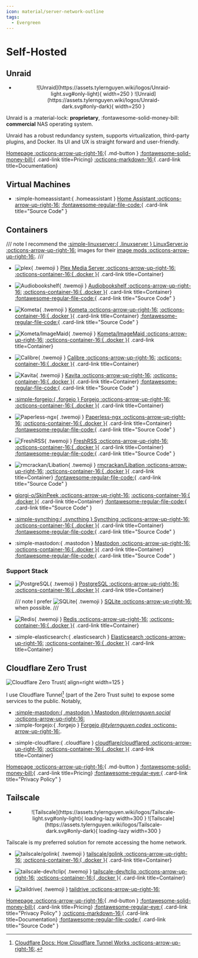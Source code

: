 ```yaml
---
icon: material/server-network-outline
tags:
  - Evergreen
---
```


# Self-Hosted

## Unraid

<div class="grid cards" markdown>

- <figure markdown>
    <p align="center">
    ![Unraid](https://assets.tylernguyen.wiki/logos/Unraid-light.svg#only-light){ width=250 }
    ![Unraid](https://assets.tylernguyen.wiki/logos/Unraid-dark.svg#only-dark){ width=250 }
    </p>
    </figure>

</div>

Unraid is a <span class="solarized-red">:material-lock: __proprietary__</span>, <span class="solarized-green">:fontawesome-solid-money-bill: __commercial__</span> NAS operating system.

Unraid has a robust redundancy system, supports virtualization, third-party plugins, and Docker. Its UI and UX is straight forward and user-friendly.

[Homepage :octicons-arrow-up-right-16:](https://unraid.net/){ .md-button }
[:fontawesome-solid-money-bill:](https://unraid.net/pricing){ .card-link title=Pricing}
[:octicons-markdown-16:](https://wiki.unraid.net/Documentation){ .card-link title=Documentation}

## Virtual Machines

<div class="grid cards" markdown>

- :simple-homeassistant:{ .homeassistant } [Home Assistant :octicons-arrow-up-right-16:](https://www.home-assistant.io/)
[:fontawesome-regular-file-code:](https://github.com/home-assistant/core){ .card-link title="Source Code" }

</div>

## Containers

/// note
I recommend the [:simple-linuxserver:{ .linuxserver } LinuxServer.io :octicons-arrow-up-right-16:](https://www.linuxserver.io/our-images) images for their [image mods :octicons-arrow-up-right-16:](https://mods.linuxserver.io/).
///

<div class="grid cards" markdown>

- ![plex](https://assets.tylernguyen.wiki/logos/plex.svg){ .twemoji } [Plex Media Server :octicons-arrow-up-right-16:](https://www.plex.tv/)
[:octicons-container-16:{ .docker }](https://hub.docker.com/r/linuxserver/plex){ .card-link title=Container}

- ![Audiobookshelf](https://assets.tylernguyen.wiki/logos/audiobookshelf.svg){ .twemoji } [Audiobookshelf :octicons-arrow-up-right-16:](https://www.audiobookshelf.org/)
[:octicons-container-16:{ .docker }](https://github.com/advplyr/audiobookshelf/pkgs/container/audiobookshelf){ .card-link title=Container}
[:fontawesome-regular-file-code:](https://github.com/advplyr/audiobookshelf){ .card-link title="Source Code" }

- ![Kometa](https://assets.tylernguyen.wiki/logos/Kometa.png){ .twemoji } [Kometa :octicons-arrow-up-right-16:](https://github.com/meisnate12/Plex-Meta-Manager)
[:octicons-container-16:{ .docker }](https://hub.docker.com/r/kometateam/kometa){ .card-link title=Container}
[:fontawesome-regular-file-code:](https://github.com/Kometa-Team/Kometa){ .card-link title="Source Code" }

- ![Kometa/ImageMaid](https://assets.tylernguyen.wiki/logos/Kometa.png){ .twemoji } [Kometa/ImageMaid :octicons-arrow-up-right-16:](https://github.com/meisnate12/Plex-Meta-Manager)
[:octicons-container-16:{ .docker }](https://hub.docker.com/r/kometateam/imagemaid){ .card-link title=Container}

- ![Calibre](https://assets.tylernguyen.wiki/logos/calibre.svg){ .twemoji } [Calibre :octicons-arrow-up-right-16:](https://calibre-ebook.com/)
[:octicons-container-16:{ .docker }](https://hub.docker.com/r/linuxserver/calibre){ .card-link title=Container}

- ![Kavita](https://assets.tylernguyen.wiki/logos/kavita.svg){ .twemoji } [Kavita :octicons-arrow-up-right-16:](https://www.kavitareader.com/)
[:octicons-container-16:{ .docker }](https://hub.docker.com/r/linuxserver/kavita){ .card-link title=Container}
[:fontawesome-regular-file-code:](https://github.com/Kareadita/Kavita){ .card-link title="Source Code" }

- [:simple-forgejo:{ .forgejo } Forgejo :octicons-arrow-up-right-16:](https://forgejo.org/)
[:octicons-container-16:{ .docker }](https://codeberg.org/forgejo/-/packages/container/forgejo/versions){ .card-link title=Container}

- ![Paperless-ngx](https://assets.tylernguyen.wiki/logos/paperless-ngx.svg){ .twemoji } [Paperless-ngx :octicons-arrow-up-right-16:](https://github.com/paperless-ngx/paperless-ngx)
[:octicons-container-16:{ .docker }](https://github.com/paperless-ngx/paperless-ngx/pkgs/container/paperless-ngx){ .card-link title=Container}
[:fontawesome-regular-file-code:](https://github.com/paperless-ngx/paperless-ngx){ .card-link title="Source Code" }

- ![FreshRSS](https://assets.tylernguyen.wiki/logos/freshrss.svg){ .twemoji } [FreshRSS :octicons-arrow-up-right-16:](https://freshrss.org/)
[:octicons-container-16:{ .docker }](https://hub.docker.com/r/linuxserver/freshrss){ .card-link title=Container}
[:fontawesome-regular-file-code:](https://github.com/FreshRSS/FreshRSS){ .card-link title="Source Code" }

- ![rmcrackan/Libation](https://assets.tylernguyen.wiki/logos/libation.png){ .twemoji } [rmcrackan/Libation :octicons-arrow-up-right-16:](https://github.com/rmcrackan/Libation)
[:octicons-container-16:{ .docker }](https://hub.docker.com/r/rmcrackan/libation/tags){ .card-link title=Container}
[:fontawesome-regular-file-code:](https://github.com/rmcrackan/Libation){ .card-link title="Source Code" }

- [giorgi-o/SkinPeek :octicons-arrow-up-right-16:](https://github.com/giorgi-o/SkinPeek)
[:octicons-container-16:{ .docker }](https://github.com/users/giorgi-o/packages/container/package/skinpeek%2Fskinpeek){ .card-link title=Container}
[:fontawesome-regular-file-code:](https://github.com/giorgi-o/SkinPeek){ .card-link title="Source Code" }

- [:simple-syncthing:{ .syncthing } Syncthing :octicons-arrow-up-right-16:](https://syncthing.net/)
[:octicons-container-16:{ .docker }](https://github.com/linuxserver/docker-syncthing/pkgs/container/syncthing){ .card-link title=Container}
[:fontawesome-regular-file-code:](https://github.com/syncthing/syncthing){ .card-link title="Source Code" }

- :simple-mastodon:{ .mastodon } [Mastodon :octicons-arrow-up-right-16:](https://joinmastodon.org/)
[:octicons-container-16:{ .docker }](https://github.com/mastodon/mastodon/pkgs/container/mastodon){ .card-link title=Container}
[:fontawesome-regular-file-code:](https://github.com/mastodon/mastodon){ .card-link title="Source Code" }

</div>

### Support Stack

<div class="grid cards" markdown>

- ![PostgreSQL](https://assets.tylernguyen.wiki/logos/PostgreSQL.svg){ .twemoji } [PostgreSQL :octicons-arrow-up-right-16:](https://www.postgresql.org/)
[:octicons-container-16:{ .docker }](https://hub.docker.com/_/postgres){ .card-link title=Container}

    /// note
    I prefer ![SQLite](https://assets.tylernguyen.wiki/logos/SQLite.svg){ .twemoji } [SQLite :octicons-arrow-up-right-16:](https://sqlite.org/) when possible.
    ///

</div>

<div class="grid cards" markdown>

- ![Redis](https://assets.tylernguyen.wiki/logos/Redis.svg){ .twemoji } [Redis :octicons-arrow-up-right-16:](https://redis.io/)
[:octicons-container-16:{ .docker }](https://hub.docker.com/_/redis){ .card-link title=Container}

- :simple-elasticsearch:{ .elasticsearch } [Elasticsearch :octicons-arrow-up-right-16:](https://www.elastic.co/elasticsearch)
[:octicons-container-16:{ .docker }](https://hub.docker.com/_/elasticsearch/tags){ .card-link title=Container}

</div>

## Cloudflare Zero Trust

![Cloudflare Zero Trust](https://assets.tylernguyen.wiki/logos/Cloudflare_Zero-Trust2.svg){ align=right width=125 }

I use Cloudflare Tunnel[^1] (part of the Zero Trust suite) to expose some services to the public. Notably,

- [:simple-mastodon:{ .mastodon } Mastodon _@tylernguyen.social_ :octicons-arrow-up-right-16:](https://tylernguyen.social/@tylernguyen)
- :simple-forgejo:{ .forgejo } [Forgejo _@tylernguyen.codes_ :octicons-arrow-up-right-16:](https://tylernguyen.codes/).

<div class="grid cards" markdown>

- :simple-cloudflare:{ .cloudflare } [cloudflare/cloudflared :octicons-arrow-up-right-16:](https://github.com/cloudflare/cloudflared)
[:octicons-container-16:{ .docker }](https://hub.docker.com/r/cloudflare/cloudflared){ .card-link title=Container}

</div>

[^1]: [Cloudflare Docs: How Cloudflare Tunnel Works :octicons-arrow-up-right-16:](https://developers.cloudflare.com/cloudflare-one/connections/connect-apps).

[Homepage :octicons-arrow-up-right-16:](https://www.cloudflare.com/products/zero-trust/){ .md-button }
[:fontawesome-solid-money-bill:](https://www.cloudflare.com/plans/zero-trust-services/#overview){ .card-link title=Pricing}
[:fontawesome-regular-eye:](https://www.cloudflare.com/privacypolicy/){ .card-link title="Privacy Policy" }

## Tailscale

<div class="grid cards" markdown>

- <figure markdown>
    <p align="center">
    ![Tailscale](https://assets.tylernguyen.wiki/logos/Tailscale-light.svg#only-light){ loading-lazy width=300 }
    ![Tailscale](https://assets.tylernguyen.wiki/logos/Tailscale-dark.svg#only-dark){ loading-lazy width=300 }
    </p>
    </figure>

</div>

Tailscale is my preferred solution for remote accessing the home network.

<div class="grid cards" markdown>

- ![tailscale/golink](https://assets.tylernguyen.wiki/logos/Tailscale.png){ .twemoji } [tailscale/golink :octicons-arrow-up-right-16:](https://github.com/tailscale/golink)
[:octicons-container-16:{ .docker }](https://github.com/tailscale/golink/pkgs/container/golink){ .card-link title=Container}

- ![tailscale-dev/tclip](https://assets.tylernguyen.wiki/logos/Tailscale.png){ .twemoji } [tailscale-dev/tclip :octicons-arrow-up-right-16:](https://github.com/tailscale-dev/tclip)
[:octicons-container-16:{ .docker }](https://github.com/tailscale-dev/tclip/pkgs/container/tclip){ .card-link title=Container}

- ![taildrive](https://assets.tylernguyen.wiki/logos/Tailscale.png){ .twemoji } [taildrive :octicons-arrow-up-right-16:](https://tailscale.com/kb/1369/taildrive)

</div>

[Homepage :octicons-arrow-up-right-16:](https://tailscale.com/){ .md-button }
[:fontawesome-solid-money-bill:](https://tailscale.com/pricing){ .card-link title=Pricing}
[:fontawesome-regular-eye:](https://tailscale.com/privacy-policy){ .card-link title="Privacy Policy" }
[:octicons-markdown-16:](https://tailscale.com/kb/1017/install?slug=kb&slug=1017&slug=install){ .card-link title=Documentation}
[:fontawesome-regular-file-code:](https://github.com/tailscale/tailscale){ .card-link title="Source Code" }
